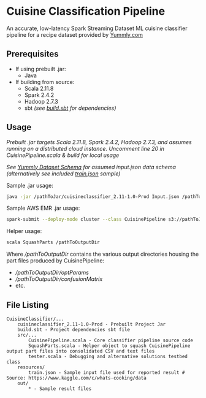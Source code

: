 # Cuisine Classification Pipeline

An accurate, low-latency Spark Streaming Dataset ML cuisine classifier pipeline for a recipe dataset provided by [Yummly.com](yummly.com)

## Prerequisites

* If using prebuilt .jar: 
	* Java
* If building from source:
  * Scala 2.11.8
  * Spark 2.4.2
  * Hadoop 2.7.3
  * sbt *(see [build.sbt](CuisineClassifier/build.sbt) for dependencies)*

## Usage

*Prebuilt .jar targets Scala 2.11.8, Spark 2.4.2, Hadoop 2.7.3, and assumes running on a distributed cloud instance. Uncomment line 20 in CuisinePipeline.scala & build for local usage*

*See [Yummly Dataset Schema](https://www.kaggle.com/c/whats-cooking/data) for assumed input.json data schema (alternatively see included [train.json](CuisineClassifier/resources/train.json) sample)*

Sample .jar usage:
```bash
java -jar /pathToJar/cuisineclassifier_2.11-1.0-Prod Input.json /pathToOutputDir
```

Sample AWS EMR .jar usage:
```bash
spark-submit --deploy-mode cluster --class CuisinePipeline s3://pathToJar/cuisineclassifier_2.11-1.0-Prod s3://pathToInput/input.json s3://pathToOutputDir
```
    
Helper usage:
```bash
scala SquashParts /pathToOutputDir
```

Where */pathToOutputDir* contains the various output directories housing the part files produced by CuisinePipeline: 
- */pathToOutputDir/optParams*
- */pathToOutputDir/confusionMatrix*
- etc.

## File Listing
```
CuisineClassifier/...
   	cuisineclassifier_2.11-1.0-Prod - Prebuilt Project Jar
	build.sbt - Project dependencies sbt file
	src/...
		CuisinePipeline.scala - Core classifier pipeline source code
		SquashParts.scala - Helper object to squash CuisinePipeline output part files into consolidated CSV and text files
		tester.scala - Debugging and alternative solutions testbed class
	resources/
	    train.json - Sample input file used for reported result # Source: https://www.kaggle.com/c/whats-cooking/data
	out/
		* - Sample result files 
```

